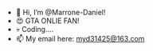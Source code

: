 - 👋 Hi, I’m @Marrone-Daniel!
- 😍 GTA ONLIE FAN!
- 💀 Coding....
- 📫 My email here: myd31425@163.com

<!---
Marrone-Daniel/Marrone-Daniel is a ✨ special ✨ repository because its `README.md` (this file) appears on your GitHub profile.
You can click the Preview link to take a look at your changes.
--->
